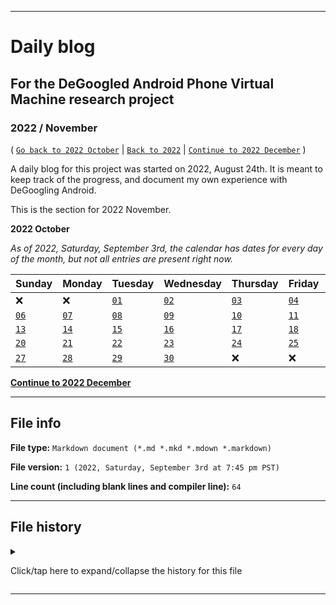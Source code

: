 
***

# Daily blog

## For the DeGoogled Android Phone Virtual Machine research project

### 2022 / November

( [`Go back to 2022 October`](/Blog/2022/10_October/) | [`Back to 2022`](/Blog/2022/) | [`Continue to 2022 December`](/Blog/2022/12_December/) )

A daily blog for this project was started on 2022, August 24th. It is meant to keep track of the progress, and document my own experience with DeGoogling Android.

This is the section for 2022 November.

**2022 October**

_As of 2022, Saturday, September 3rd, the calendar has dates for every day of the month, but not all entries are present right now._

| Sunday | Monday | Tuesday | Wednesday | Thursday | Friday | Saturday |
|---|---|---|---|---|---|---|
| :x: | :x: | [`01`](/Blog/2022/11_November/01/) | [`02`](/Blog/2022/11_November/02/) | [`03`](/Blog/2022/11_November/03/) | [`04`](/Blog/2022/11_November/04/) | [`05`](/Blog/2022/11_November/05/) |
| [`06`](/Blog/2022/11_November/06/) | [`07`](/Blog/2022/11_November/07/) | [`08`](/Blog/2022/11_November/08/) | [`09`](/Blog/2022/11_November/09/) | [`10`](/Blog/2022/11_November/10/) | [`11`](/Blog/2022/11_November/11/) | [`12`](/Blog/2022/11_November/12/) |
| [`13`](/Blog/2022/11_November/13/) | [`14`](/Blog/2022/11_November/14/) | [`15`](/Blog/2022/11_November/15/) | [`16`](/Blog/2022/11_November/16/) | [`17`](/Blog/2022/11_November/17/) | [`18`](/Blog/2022/11_November/18/) | [`19`](/Blog/2022/11_November/19/) |
| [`20`](/Blog/2022/11_November/20/) | [`21`](/Blog/2022/11_November/21/) | [`22`](/Blog/2022/11_November/22/) | [`23`](/Blog/2022/11_November/23/) | [`24`](/Blog/2022/11_November/24/) | [`25`](/Blog/2022/11_November/25/) | [`26`](/Blog/2022/11_November/26/) |
| [`27`](/Blog/2022/11_November/27/) | [`28`](/Blog/2022/11_November/28/) | [`29`](/Blog/2022/11_November/29/) | [`30`](/Blog/2022/11_November/30/) | :x: | :x: | :x: 

**[Continue to 2022 December](/Blog/2022/12_December/)** 

***

## File info

**File type:** `Markdown document (*.md *.mkd *.mdown *.markdown)`

**File version:** `1 (2022, Saturday, September 3rd at 7:45 pm PST)`

**Line count (including blank lines and compiler line):** `64`

***

## File history

<details><summary><p>Click/tap here to expand/collapse the history for this file</p></summary>

<details><summary><p><b>Version 1 (2022, Saturday, September 3rd at 7:45 pm PST)</b></p></summary>

> Changes:

- [x] Started the file
- [x] Added the `title` section
- [x] Added the `2022 October` section
- - [x] Built a calendar for 2022 November
- [x] Added the `file info` section
- [x] Added the `file history` section
- - [x] Added an entry for version 1
- [ ] No other changes in version 1

</details>

</details>

***
